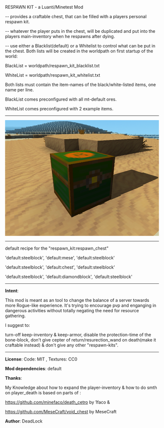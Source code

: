 RESPAWN KIT - a Luanti/Minetest Mod

-- provides a craftable chest, that can be filled with a players personal respawn kit.

-- whatever the player puts in the chest, will be duplicated and put into the players main-inventory when he respawns after dying.

-- use either a Blacklist(default) or a Whitelist to control what can be put in the chest. Both lists will be created in the worldpath on first startup of the world:

BlackList = worldpath/respawn_kit_blacklist.txt

WhiteList = worldpath/respawn_kit_whitelist.txt 

Both lists must contain the item-names of the black/white-listed items, one name per line.

BlackList comes preconfigured with all mt-default ores.

WhiteList comes preconfigured with 2 example items.

-----

![The Respawn-Kit Chest](screenshots/Respawn_Chest.png)

-----


default recipe for the "respawn_kit:respawn_chest"

'default:steelblock',  'default:mese',          'default:steelblock'

'default:steelblock',  'default:chest',         'default:steelblock'

'default:steelblock',  'default:diamondblock',  'default:steelblock'


----- 

**Intent**:

This mod is meant as an tool to change the balance of a server towards more Rogue-like experience.
It's trying to encourage pvp and enganging in dangerous activities without totally negating the need for resource gathering.
 
I suggest to:

turn-off keep-inventory & keep-armor,
disable the protection-time of the bone-block,
don't give cepter of return/resurection_wand on death(make it craftable instead) & 
don't give any other "respawn-kits".

-----
**License**: Code: MIT , Textures: CC0

**Mod dependencies**: default

**Thanks**: 

My Knowledge about how to expand the player-inventory & how to do smth on player_death is based on parts of :

https://github.com/minefaco/death_cetro by 1faco &

https://github.com/MeseCraft/void_chest by MeseCraft

**Author**: DeadLock